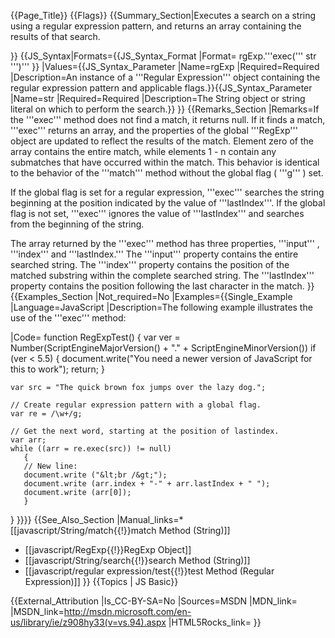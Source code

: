 {{Page_Title}}
{{Flags}}
{{Summary_Section|Executes a search on a string using a regular expression pattern, and returns an array containing the results of that search.

}}
{{JS_Syntax|Formats={{JS_Syntax_Format
|Format= rgExp.'''exec(''' str ''')''' }}
|Values={{JS_Syntax_Parameter
|Name=rgExp
|Required=Required
|Description=An instance of a '''Regular Expression''' object containing the regular expression pattern and applicable flags.}}{{JS_Syntax_Parameter
|Name=str
|Required=Required
|Description=The String object or string literal on which to perform the search.}}
}}
{{Remarks_Section
|Remarks=If the '''exec''' method does not find a match, it returns null. If it finds a match, '''exec''' returns an array, and the properties of the global '''RegExp''' object are updated to reflect the results of the match. Element zero of the array contains the entire match, while elements 1 - n contain any submatches that have occurred within the match. This behavior is identical to the behavior of the '''match''' method without the global flag ( '''g''' ) set.

If the global flag is set for a regular expression, '''exec''' searches the string beginning at the position indicated by the value of '''lastIndex'''. If the global flag is not set, '''exec''' ignores the value of '''lastIndex''' and searches from the beginning of the string.

The array returned by the '''exec''' method has three properties, '''input''' , '''index''' and '''lastIndex.''' The '''input''' property contains the entire searched string. The '''index''' property contains the position of the matched substring within the complete searched string. The '''lastIndex''' property contains the position following the last character in the match.
}}
{{Examples_Section
|Not_required=No
|Examples={{Single_Example
|Language=JavaScript
|Description=The following example illustrates the use of the '''exec''' method:

|Code= function RegExpTest()
 {
    var ver = Number(ScriptEngineMajorVersion() + "." + ScriptEngineMinorVersion())
    if (ver &lt; 5.5)
    {
       document.write("You need a newer version of JavaScript for this to work");
       return;
    }
 
    var src = "The quick brown fox jumps over the lazy dog.";
 
    // Create regular expression pattern with a global flag.
    var re = /\w+/g;
 
    // Get the next word, starting at the position of lastindex.
    var arr;
    while ((arr = re.exec(src)) != null)
       {
       // New line:
       document.write ("&lt;br /&gt;");  
       document.write (arr.index + "-" + arr.lastIndex + " ");
       document.write (arr[0]);
       }
 }
}}}}
{{See_Also_Section
|Manual_links=* [[javascript/String/match{{!}}match Method (String)]]
* [[javascript/RegExp{{!}}RegExp Object]]
* [[javascript/String/search{{!}}search Method (String)]]
* [[javascript/regular expression/test{{!}}test Method (Regular Expression)]]
}}
{{Topics | JS Basic}}

{{External_Attribution
|Is_CC-BY-SA=No
|Sources=MSDN
|MDN_link=
|MSDN_link=http://msdn.microsoft.com/en-us/library/ie/z908hy33(v=vs.94).aspx
|HTML5Rocks_link=
}}